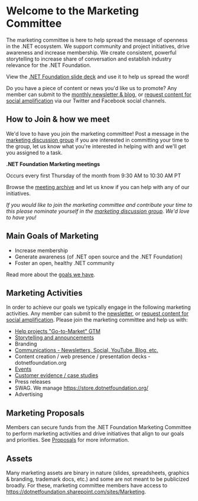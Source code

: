 # Welcome to the Marketing Committee
The marketing committee is here to help spread the message of openness in the .NET ecosystem. We support community and project initiatives, drive  awareness and increase membership. We create consistent, powerful storytelling to increase share of conversation and establish industry relevance for the .NET Foundation.   

View the [.NET Foundation slide deck](https://dotnetfoundation.sharepoint.com/:p:/s/Marketing/EbxGONyybLRMoe6MgPNUEi4BdDuEWNLmdfV_s8INO9nWTw?e=mImEov) and use it to help us spread the word!

Do you have a piece of content or news you'd like us to promote? Any member can submit to the [monthly newsletter & blog](https://github.com/dotnet-foundation/website/blob/master/input/blog/posts/_current-newsletter-draft.md), or [request content for social amplification](https://github.com/dotnet-foundation/content) via our Twitter and Facebook social channels. 

## How to Join & how we meet
We'd love to have you join the marketing committee! Post a message in the [marketing discussion group](https://github.com/dotnet-foundation/Home/discussions/categories/marketing-committee) if you are interested in committing your time to the group, let us know what you're interested in helping with and we'll get you assigned to a task. 

**.NET Foundation Marketing meetings**

Occurs every first Thursday of the month from 9:30 AM to 10:30 AM PT

Browse the [meeting archive](https://github.com/dotnet-foundation/wg-marketing/tree/master/Meetings) and let us know if you can help with any of our initiatives. 

*If you would like to join the marketing committee and contribute your time to this please nominate yourself in the [marketing discussion group](https://github.com/dotnet-foundation/Home/discussions/categories/marketing-committee). We'd love to have you!*

## Main Goals of Marketing
- Increase membership
- Generate awareness (of .NET open source and the .NET Foundation)
- Foster an open, healthy .NET community

Read more about the [goals we have](goals.md). 

## Marketing Activities 
In order to achieve our goals we typically engage in the following marketing activities. Any member can submit to the [newsletter](https://github.com/dotnet-foundation/newsletter), or [request content for social amplification](https://github.com/dotnet-foundation/content). Please join the marketing committee and help us with: 

- [Help projects "Go-to-Market" GTM](https://github.com/dotnet-foundation/wg-marketing/blob/main/GTM-project-checklist.md)
- [Storytelling and announcements](https://dotnetfoundation.sharepoint.com/sites/Marketing/_layouts/15/WopiFrame.aspx?sourcedoc={f21f2c88-9fdf-4707-bac9-ca43d81f5f11}&action=edit&wd=target%28Marketing.one%7C9b89fc02-3076-476d-8b2b-ec1dbf5baffb%2FPositioning%20%20Messaging%7C50fb40de-99c6-41cd-94f8-2b62ccd1f5ed%2F%29&wdorigin=703)
- Branding
- [Communications - Newsletters, Social, YouTube, Blog, etc.](https://dotnetfoundation.sharepoint.com/sites/Marketing/_layouts/15/WopiFrame.aspx?sourcedoc={f21f2c88-9fdf-4707-bac9-ca43d81f5f11}&action=edit&wd=target%28Communications.one%7Cfe1081b6-5aa2-4428-87e9-d5997417636a%2F%29&wdorigin=717) 
- Content creation / web presence / presentation decks - dotnetfoundation.org
- [Events](https://dotnetfoundation.sharepoint.com/sites/Marketing/_layouts/15/WopiFrame.aspx?sourcedoc={f21f2c88-9fdf-4707-bac9-ca43d81f5f11}&action=edit&wd=target%28Marketing.one%7C9b89fc02-3076-476d-8b2b-ec1dbf5baffb%2FEvents%7Cf8d50733-47fc-4435-a8e9-912360b0f001%2F%29&wdorigin=703) 
- [Customer evidence / case studies](https://dotnetfoundation.sharepoint.com/sites/Marketing/_layouts/15/WopiFrame.aspx?sourcedoc={f21f2c88-9fdf-4707-bac9-ca43d81f5f11}&action=edit&wd=target%28Marketing.one%7C9b89fc02-3076-476d-8b2b-ec1dbf5baffb%2FCustomer%20Stories%7Cfa90f8f7-4d16-43fa-9033-f4fd89d2f8d5%2F%29&wdorigin=703)
- Press releases
- SWAG. We manage https://store.dotnetfoundation.org/
- Advertising

## Marketing Proposals
Members can secure funds from the .NET Foundation Marketing Committee to perform marketing activities and drive initiatives that align to our goals and priorities. See [Proposals](proposals.md) for more information. 


## Assets 
Many marketing assets are binary in nature (slides, spreadsheets, graphics & branding, trademark docs, etc.) and some are not meant to be publicized broadly. For these, marketing committee members have access to https://dotnetfoundation.sharepoint.com/sites/Marketing.
